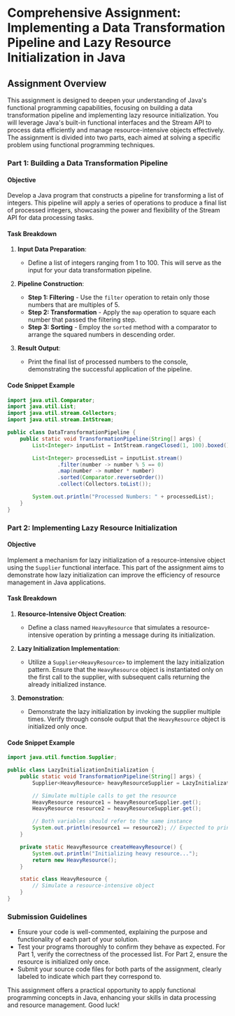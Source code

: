 # Comprehensive Assignment: Implementing a Data Transformation Pipeline and Lazy Resource Initialization in Java

## Assignment Overview

This assignment is designed to deepen your understanding of Java's functional programming capabilities, focusing on building a data transformation pipeline and implementing lazy resource initialization. You will leverage Java's built-in functional interfaces and the Stream API to process data efficiently and manage resource-intensive objects effectively. The assignment is divided into two parts, each aimed at solving a specific problem using functional programming techniques.

### Part 1: Building a Data Transformation Pipeline

#### Objective

Develop a Java program that constructs a pipeline for transforming a list of integers. This pipeline will apply a series of operations to produce a final list of processed integers, showcasing the power and flexibility of the Stream API for data processing tasks.

#### Task Breakdown

1. **Input Data Preparation**:
   - Define a list of integers ranging from 1 to 100. This will serve as the input for your data transformation pipeline.

2. **Pipeline Construction**:
   - **Step 1: Filtering** - Use the `filter` operation to retain only those numbers that are multiples of 5.
   - **Step 2: Transformation** - Apply the `map` operation to square each number that passed the filtering step.
   - **Step 3: Sorting** - Employ the `sorted` method with a comparator to arrange the squared numbers in descending order.

3. **Result Output**:
   - Print the final list of processed numbers to the console, demonstrating the successful application of the pipeline.

#### Code Snippet Example

```java
import java.util.Comparator;
import java.util.List;
import java.util.stream.Collectors;
import java.util.stream.IntStream;

public class DataTransformationPipeline {
    public static void TransformationPipeline(String[] args) {
        List<Integer> inputList = IntStream.rangeClosed(1, 100).boxed().collect(Collectors.toList());

        List<Integer> processedList = inputList.stream()
                .filter(number -> number % 5 == 0)
                .map(number -> number * number)
                .sorted(Comparator.reverseOrder())
                .collect(Collectors.toList());

        System.out.println("Processed Numbers: " + processedList);
    }
}
```

### Part 2: Implementing Lazy Resource Initialization

#### Objective

Implement a mechanism for lazy initialization of a resource-intensive object using the `Supplier` functional interface. This part of the assignment aims to demonstrate how lazy initialization can improve the efficiency of resource management in Java applications.

#### Task Breakdown

1. **Resource-Intensive Object Creation**:
   - Define a class named `HeavyResource` that simulates a resource-intensive operation by printing a message during its initialization.

2. **Lazy Initialization Implementation**:
   - Utilize a `Supplier<HeavyResource>` to implement the lazy initialization pattern. Ensure that the `HeavyResource` object is instantiated only on the first call to the supplier, with subsequent calls returning the already initialized instance.

3. **Demonstration**:
   - Demonstrate the lazy initialization by invoking the supplier multiple times. Verify through console output that the `HeavyResource` object is initialized only once.

#### Code Snippet Example

```java
import java.util.function.Supplier;

public class LazyInitializationInitialization {
    public static void TransformationPipeline(String[] args) {
        Supplier<HeavyResource> heavyResourceSupplier = LazyInitializationInitialization::createHeavyResource;

        // Simulate multiple calls to get the resource
        HeavyResource resource1 = heavyResourceSupplier.get();
        HeavyResource resource2 = heavyResourceSupplier.get();

        // Both variables should refer to the same instance
        System.out.println(resource1 == resource2); // Expected to print: true
    }

    private static HeavyResource createHeavyResource() {
        System.out.println("Initializing heavy resource...");
        return new HeavyResource();
    }

    static class HeavyResource {
        // Simulate a resource-intensive object
    }
}
```

### Submission Guidelines

- Ensure your code is well-commented, explaining the purpose and functionality of each part of your solution.
- Test your programs thoroughly to confirm they behave as expected. For Part 1, verify the correctness of the processed list. For Part 2, ensure the resource is initialized only once.
- Submit your source code files for both parts of the assignment, clearly labeled to indicate which part they correspond to.

This assignment offers a practical opportunity to apply functional programming concepts in Java, enhancing your skills in data processing and resource management. Good luck!
